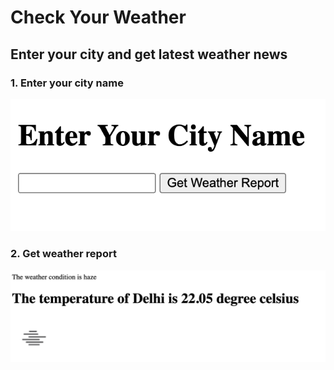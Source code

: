 # Check Your Weather
## Enter your city and get latest weather news

### 1. Enter your city name
![Alt text](/images/input.png?raw=true "Title")

### 2. Get weather report
![Alt text](/images/Screenshot%202022-11-24%20at%206.11.21%20PM.png?raw=true "Title")



